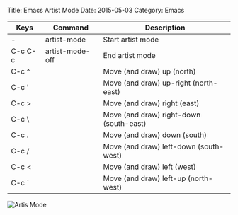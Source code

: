 Title: Emacs Artist Mode
Date: 2015-05-03
Category: Emacs

| Keys     | Command            | Description                              |
|----------|--------------------|------------------------------------------|
| -        | artist-mode        | Start artist mode                        |
| C-c C-c  | artist-mode-off    | End artist mode                          |
| C-c ^    |                    | Move (and draw) up (north)               |
| C-c '    |                    | Move (and draw) up-right (north-east)    |
| C-c >    |                    | Move (and draw) right (east)             |
| C-c \    |                    | Move (and draw) right-down (south-east)  |
| C-c .    |                    | Move (and draw) down (south)             |
| C-c /    |                    | Move (and draw) left-down (south-west)   |
| C-c <    |                    | Move (and draw) left (west)              |
| C-c `    |                    | Move (and draw) left-up (north-west)     |


![Artis Mode](/images/artist_mode.svg)
